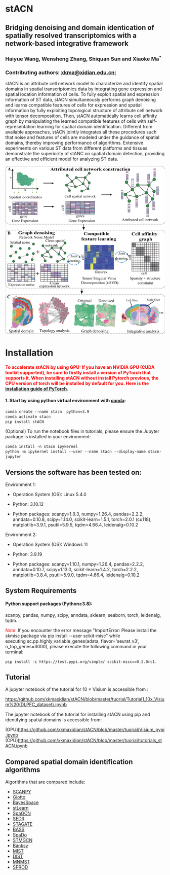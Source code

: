 # stACN 

## Bridging denoising and domain identication of spatially resolved transcriptomics with a network-based integrative framework 

### Haiyue Wang, Wensheng Zhang, Shiquan Sun and Xiaoke Ma<sup>*</sup> 

### Contributing authors: xkma@xidian.edu.cn;  

stACN is an attribute cell network model to characterize and identify spatial domains in spatial transcriptomics 
data by integrating gene expression and spatial location information of cells. To fully exploit spatial and expression
information of ST data, stACN simultaneously performs graph denoising and learns compatible features of cells for
expression and spatial information by fully exploiting topological structure of attribute cell network with tensor
decomposition. Then, stACN automatically learns cell affinity graph by manipulating the learned compatible features
of cells with self- representation learning for spatial domain identification. Different from available approaches,
stACN jointly integrates all these procedures such that noise and features of cells are modeled under the guidance
of spatial domains, thereby improving performance of algorithms. Extensive experiments on various ST data from different
platforms and tissues demonstrate the superiority of stANC on spatial domain detection, providing an effective and efficient
model for analyzing ST data.

![stACN_framework](docs/stACN_framework.png)  

# Installation

#### <font color='red'>To accelerate stACN by using GPU: If you have an NVIDIA GPU (CUDA toolkit supported), be sure to firstly install a version of PyTorch that supports it. When installing stACN without install Pytorch previous, the CPU version of torch will be installed by default for you. Here is the [installation guide of PyTorch](https://pytorch.org/get-started/locally/).</font>

#### 1. Start by using python virtual environment with [conda](https://anaconda.org/):

```shell
conda create --name stacn  python=3.9
conda activate stacn 
pip install stACN
```

(Optional) To run the notebook files in tutorials, please ensure the Jupyter package is installed in your environment:

```shell
conda install -n stacn ipykernel
python -m ipykernel install --user --name stacn --display-name stacn-jupyter
```

## Versions the software has been tested on:

Environment 1:

- Operation System (OS): Linux 5.4.0

- Python: 3.10.12

- Python packages: scanpy=1.9.3, numpy=1.26.4, pandas=2.2.2, anndata=0.10.8, scipy=1.14.0, scikit-learn=1.5.1, torch=2.0.1 (cu118), matplotlib=3.9.1, psutil=5.9.5, tqdm=4.66.4, leidenalg=0.10.2

Environment 2:

- Operation System (OS): Windows 11

- Python: 3.9.19

- Python packages: scanpy=1.10.1, numpy=1.26.4, pandas=2.2.2, anndata=0.10.7, scipy=1.13.0, scikit-learn=1.4.2, torch=2.2.2, matplotlib=3.8.4, psutil=5.9.0, tqdm=4.66.4, leidenalg=0.10.2

## System Requirements

#### Python support packages  (Python$\geq$3.8): 

scanpy, pandas, numpy, scipy, anndata, sklearn, seaborn, torch, leidenalg, tqdm.

<font color='red'>Note:</font> If you encounter the error message "ImportError: Please install the skmisc package via pip install --user scikit-misc" while executing sc.pp.highly_variable_genes(adata, flavor='seurat_v3', n_top_genes=3000), please execute the following command in your terminal:  
``` shell
pip install -i https://test.pypi.org/simple/ scikit-misc==0.2.0rc1.
```
## Tutorial

A jupyter notebook of the tutorial for 10 $\times$ Visium is accessible from :  

https://github.com/xkmaxidian/stACN/blob/master/tuorial/Tutorial1_10x_Visium%20(DLPFC_dataset).ipynb  

The jupyter notebook of the tutorial for installing stACN using pip and identifying spatial domains is accessible from:

(GPU)https://github.com/xkmaxidian/stACN/blob/master/tuorial/Visium_pypi.ipynb
(CPU)https://github.com/xkmaxidian/stACN/blob/master/tuorial/tutorials_stACN.ipynb



## Compared spatial domain identification algorithms

Algorithms that are compared include: 

* [SCANPY](https://github.com/scverse/scanpy-tutorials)
* [Giotto](https://github.com/drieslab/Giotto)
* [BayesSpace](https://github.com/edward130603/BayesSpace)
* [stLearn](https://github.com/BiomedicalMachineLearning/stLearn)
* [SpaGCN](https://github.com/jianhuupenn/SpaGCN)
* [SEDR](https://github.com/JinmiaoChenLab/SEDR/)
* [STAGATE](https://github.com/QIFEIDKN/STAGATE)
* [BASS](https://github.com/zhengli09/BASS)
* [SpaDo](https://github.com/bm2-lab/SpaDo)
* [STMGCN](https://github.com/sxj204/stmgcn)
* [Banksy](https://github.com/prabhakarlab/Banksy_py)
* [MIST](https://github.com/linhuawang/MIST)
* [DIST](https://github.com/zhaoyp1997/DIST)
* [MNMST](https://github.com/xkmaxidian/MNMST)
* [SPROD](https://github.com/yunguan-wang/SPROD)